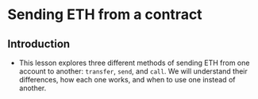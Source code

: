 # Sending ETH from a contract

## Introduction
- This lesson explores three different methods of sending ETH from one account to another: `transfer`, `send`, and `call`. We will understand their differences, how each one works, and when to use one instead of another.
